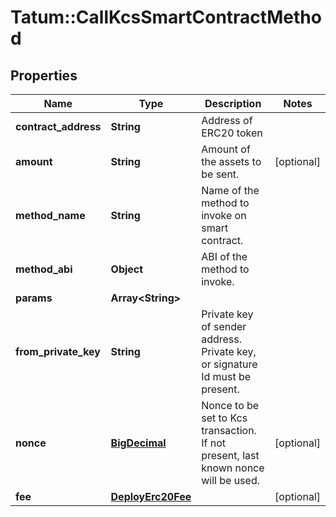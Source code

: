 # Tatum::CallKcsSmartContractMethod

## Properties
Name | Type | Description | Notes
------------ | ------------- | ------------- | -------------
**contract_address** | **String** | Address of ERC20 token | 
**amount** | **String** | Amount of the assets to be sent. | [optional] 
**method_name** | **String** | Name of the method to invoke on smart contract. | 
**method_abi** | **Object** | ABI of the method to invoke. | 
**params** | **Array&lt;String&gt;** |  | 
**from_private_key** | **String** | Private key of sender address. Private key, or signature Id must be present. | 
**nonce** | [**BigDecimal**](BigDecimal.md) | Nonce to be set to Kcs transaction. If not present, last known nonce will be used. | [optional] 
**fee** | [**DeployErc20Fee**](DeployErc20Fee.md) |  | [optional] 

